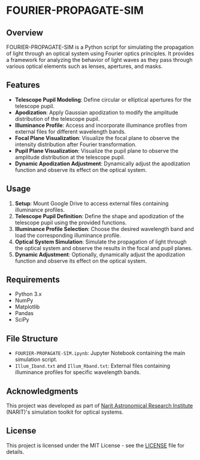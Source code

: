 # FOURIER-PROPAGATE-SIM

## Overview
FOURIER-PROPAGATE-SIM is a Python script for simulating the propagation of light through an optical system using Fourier optics principles. It provides a framework for analyzing the behavior of light waves as they pass through various optical elements such as lenses, apertures, and masks.

## Features
- **Telescope Pupil Modeling**: Define circular or elliptical apertures for the telescope pupil.
- **Apodization**: Apply Gaussian apodization to modify the amplitude distribution of the telescope pupil.
- **Illuminance Profile**: Access and incorporate illuminance profiles from external files for different wavelength bands.
- **Focal Plane Visualization**: Visualize the focal plane to observe the intensity distribution after Fourier transformation.
- **Pupil Plane Visualization**: Visualize the pupil plane to observe the amplitude distribution at the telescope pupil.
- **Dynamic Apodization Adjustment**: Dynamically adjust the apodization function and observe its effect on the optical system.

## Usage
1. **Setup**: Mount Google Drive to access external files containing illuminance profiles.
2. **Telescope Pupil Definition**: Define the shape and apodization of the telescope pupil using the provided functions.
3. **Illuminance Profile Selection**: Choose the desired wavelength band and load the corresponding illuminance profile.
4. **Optical System Simulation**: Simulate the propagation of light through the optical system and observe the results in the focal and pupil planes.
5. **Dynamic Adjustment**: Optionally, dynamically adjust the apodization function and observe its effect on the optical system.

## Requirements
- Python 3.x
- NumPy
- Matplotlib
- Pandas
- SciPy

## File Structure
- `FOURIER-PROPAGATE-SIM.ipynb`: Jupyter Notebook containing the main simulation script.
- `Illum_Iband.txt` and `Illum_Rband.txt`: External files containing illuminance profiles for specific wavelength bands.

## Acknowledgments
This project was developed as part of [Narit Astronomical Research Institute](https://narit.or.th/en/) (NARIT)'s simulation toolkit for optical systems.

## License
This project is licensed under the MIT License - see the [LICENSE](LICENSE) file for details.
